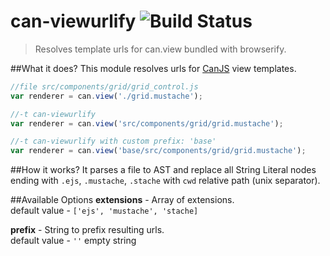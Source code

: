 can-viewurlify ![Build Status](https://travis-ci.org/Tarabyte/can-viewurlify.svg)
==============

> Resolves template urls for can.view bundled with browserify.

##What it does?
This module resolves urls for [CanJS](http://canjs.com/) view templates.
```javascript
//file src/components/grid/grid_control.js
var renderer = can.view('./grid.mustache');

//-t can-viewurlify
var renderer = can.view('src/components/grid/grid.mustache');

//-t can-viewurlify with custom prefix: 'base'
var renderer = can.view('base/src/components/grid/grid.mustache');
```
##How it works?
It parses a file to AST and replace all String Literal nodes ending with `.ejs`, `.mustache`, `.stache` with `cwd` relative path (unix separator).

##Available Options
**extensions** - Array of extensions.  
default value - `['ejs', 'mustache', 'stache]`

**prefix** - String to prefix resulting urls.  
default value - `''` empty string
